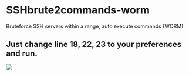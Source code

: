 # SSHbrute2commands-worm
Bruteforce SSH servers within a range, auto execute commands (WORM)

## Just change line 18, 22, 23 to your preferences and run.
![](https://github.com/MBHudson/SSHbrute2commands-worm/blob/main/20230506_232207.gif)
